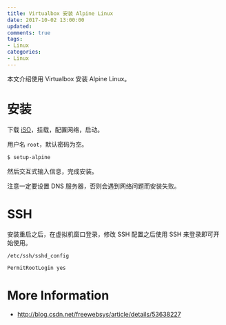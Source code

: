```yaml
---
title: Virtualbox 安装 Alpine Linux
date: 2017-10-02 13:00:00
updated:
comments: true
tags:
- Linux
categories:
- Linux
---
```


本文介绍使用 Virtualbox 安装 Alpine Linux。

<!--more-->

# 安装

下载 [iSO](https://www.alpinelinux.org/downloads/)，挂载，配置网络，启动。

用户名 `root`，默认密码为空。

```bash
$ setup-alpine
```

然后交互式输入信息，完成安装。

注意一定要设置 DNS 服务器，否则会遇到网络问题而安装失败。

# SSH

安装重启之后，在虚拟机窗口登录，修改 SSH 配置之后使用 SSH 来登录即可开始使用。

`/etc/ssh/sshd_config`

```bash
PermitRootLogin yes
```

# More Information

* http://blog.csdn.net/freewebsys/article/details/53638227
